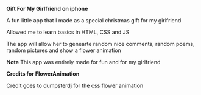 **Gift For My Girlfriend on iphone**

A fun little app that I made as a special christmas gift for my girlfriend

Allowed me to learn basics in HTML, CSS and JS

The app will allow her to genearte random nice comments, random poems, random pictures and show a flower animation 

**Note** This app was entirely made for fun and for my girlfriend

**Credits for FlowerAnimation** 

Credit goes to dumpsterdj for the css flower animation

